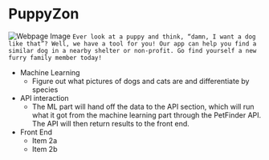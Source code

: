 # PuppyZon
![Webpage Image](static/images/Dog3.png)
``Ever look at a puppy and think, “damn, I want a dog like that”? Well, we have a tool for you! Our app can help you find a similar dog in a nearby shelter or non-profit. Go find yourself a new furry family member today!``

* Machine Learning
  * Figure out what pictures of dogs and cats are and differentiate by species
* API interaction
  * The ML part will hand off the data to the API section, which will run what it got from the machine learning part through the PetFinder API. The API will then return results to the front end. 
* Front End
  * Item 2a
  * Item 2b
